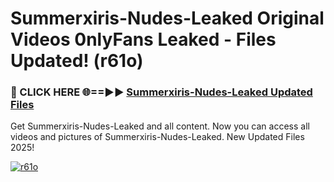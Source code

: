 # Summerxiris-Nudes-Leaked Original Videos 0nlyFans Leaked - Files Updated! (r61o)

<h3>🔴 CLICK HERE 🌐==►► <a href="https://tinyurl.com/yc6ubb5a" rel="nofollow">Summerxiris-Nudes-Leaked Updated Files</a></h3>

Get Summerxiris-Nudes-Leaked and all content. Now you can access all videos and pictures of Summerxiris-Nudes-Leaked. New Updated Files 2025!

[![r61o](https://i.imgur.com/7eu0CRL.gif)](https://tinyurl.com/yc6ubb5a)
